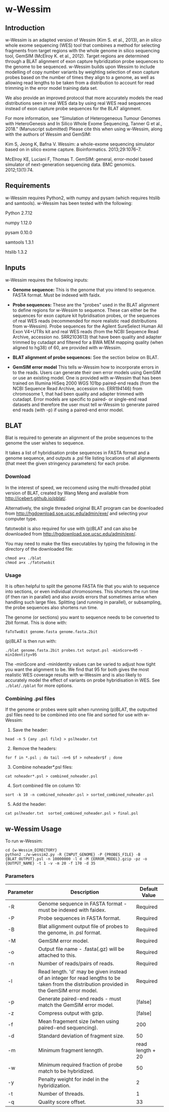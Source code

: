 

# w-Wessim
## Introduction

w-Wessim is an adapted version of Wessim (Kim S. et al., 2013), an *in silico* whole exome sequencing (WES) tool that combines a method for selecting fragments from target regions with the whole genome in silico sequencing tool, GemSIM (McElroy K. et al., 2012). Target regions are determined through a BLAT alignment of exon capture hybridization probe sequences to the genome to be sequenced. w-Wessim builds upon Wessim to include modelling of copy number variants by weighting selection of exon capture probes based on the number of times they align to a genome, as well as allowing read lengths to be taken from a distribution to account for read trimming in the error model training data set. 

We also provide an improved protocol that more accurately models the read distributions seen in real WES data by using real WES read sequences instead of exon capture probe sequences for the BLAT alignment.

For more information, see "Simulation of Heterogeneous Tumour Genomes with HeteroGenesis and In Silico Whole Exome Sequencing, Tanner G et al., 2018." (Manuscript submitted)
Please cite this when using w-Wessim, along with the authors of Wessim and GemSIM:

Kim S, Jeong K, Bafna V. Wessim: a whole-exome sequencing simulator based on in silico exome capture. Bioinformatics. 2013;29:1076–7.

McElroy KE, Luciani F, Thomas T. GemSIM: general, error-model based simulator of next-generation sequencing data. BMC genomics. 2012;13(1):74.


## Requirements

w-Wessim requires Python2, with numpy and pysam (which requires htslib and samtools). w-Wessim has been tested with the following:

Python 2.7.12

numpy 1.12.0

pysam 0.10.0

samtools 1.3.1

htslib 1.3.2

## Inputs

w-Wessim requires the following inputs:

* **Genome sequence:**
This is the genome that you intend to sequence.
FASTA format. Must be indexed with faidx.

* **Probe sequences:**
These are the "probes" used in the BLAT alignment to define regions for w-Wessim to sequence. These can either be the sequences for exon capture kit hybridisation probes, or the sequences of real WES reads (recommended for more realistic read distributions from w-Wessim). 
Probe sequences for the Agilent SureSelect Human All Exon V4+UTRs kit and real WES reads (from the NCBI Sequence Read Archive, accession no. SRR2103613) that have been quality and adapter trimmed by cutadapt and filtered for a BWA MEM mapping quality (when aligned to hg38) of 60, are provided with w-Wessim. 

* **BLAT alignment of probe sequences:**
See the section below on BLAT.

* **GemSIM error model**
This tells w-Wessim how to incorporate errors in to the reads. Users can generate their own error models using GemSIM or use an existing model. One is provided with w-Wessim that has been trained on Illumina HiSeq 2000 WGS 101bp paired-end reads (from the NCBI Sequence Read Archive, accession no. ERR194146) from chromosome 1, that had been quality and adapter trimmed with cutadapt. Error models are specific to paired- or single-end read datasets and therefore the user must tell w-Wessim to generate paired end reads (with -p) if using a paired-end error model.


## BLAT

Blat is required to generate an alignment of the probe sequences to the genome the user wishes to sequence.

It takes a list of hybridisation probe sequences in FASTA format and a genome sequence, and outputs a .psl file listing locations of all alignments (that meet the given stringency parameters) for each probe.  

### Download

In the interest of speed, we reccomend using the multi-threaded pblat version of BLAT, created by Wang Meng and available from http://icebert.github.io/pblat/.
 
Alternatively, the single threaded original BLAT program can be downloaded from http://hgdownload.soe.ucsc.edu/admin/exe/ and selecting your computer type. 

fatotwobit is also required for use with (p)BLAT and can also be downloaded from http://hgdownload.soe.ucsc.edu/admin/exe/.

You may need to make the files executables by typing the following in the directory of the downloaded file: 

```
chmod a+x ./blat
chmod a+x ./fatotwobit
```


### Usage

It is often helpful to split the genome FASTA file that you wish to sequence into sections, or even individual chromosomes. This shortens the run time (if then ran in parallel) and also avoids errors that sometimes arrise when handling such large files. Splitting (and running in parallel), or subsampling, the probe sequences also shortens run time.

The genome (or sections) you want to sequence needs to be converted to 2bit format. This is done with:

```
faToTwoBit genome.fasta genome.fasta.2bit
```

(p)BLAT is then run with:

```
./blat genome.fasta.2bit probes.txt output.psl -minScore=95 -minIdentity=95
```

The -minScore and -minIdentity values can be varied to adjust how tight you want the alignment to be. We find that 95 for both gives the most realistic WES coverage results with w-Wessim and is also likely to accurately model the effect of variants on probe hybridisation in WES. See ```./blat```/```./pblat``` for more options.

### Combining .psl files

If the genome or probes were split when runnning (p)BLAT, the outputted .psl files need to be combined into one file and sorted for use with w-Wessim:

1.	Save the header:	
```
head -n 5 {any .psl file} > pslheader.txt
```

2. Remove the headers:
```
for f in *.psl ; do tail -n+6 $f > noheader$f ; done 
```

3. Combine noheader*.psl files: 
```
cat noheader*.psl > combined_noheader.psl
```

4. Sort combined file on column 10:
```
sort -k 10 -n combined_noheader.psl > sorted_combined_noheader.psl  
```

5. Add the header:
```
cat pslheader.txt  sorted_combined_noheader.psl > final.psl
```

## w-Wessim Usage

To run w-Wessim:

```
cd {w-Wessim_DIRECTORY}
python2 ./w-wessim2.py -R {INPUT_GENOME} -P {PROBES_FILE} -B {BLAT_OUTPUT}.psl -n 10000000 -l d -M {ERROR_MODEL}.gzip -pz -o {OUTPUT_NAME} -t 1 -v -m 20 -f 170 -d 35
```
### Parameters

|Parameter|Description|Default Value| 
|---|---|---|
|-R|Genome sequence in FASTA format - must be indexed with faidex. |Required
|-P|Probe sequences in FASTA format.|Required
|-B|Blat allignment output file of probes to the genome, in .psl format.|Required
|-M|GemSIM error model.|Required
|-o|Output file name - .fasta(.gz) will be attached to this.|Required
|-n|Number of reads/pairs of reads.|Required
|-l|Read length. 'd' may be given instead of an integer for read lengths to be taken from the distribution provided in the GemSIM error model.|Required
|-p|Generate paired-end reads - must match the GemSIM error model.|[false]
|-z|Compress output with gzip.|[false]
|-f|Mean fragement size (when using paired-end sequencing).|200
|-d|Standard deviation of fragment size.|50
|-m|Minimum fragment lenngth. |read length + 20 
|-w|Minimum required fraction of probe match to be hybridized.|50
|-y|Penalty weight for indel in the hybridization.|2
|-t|Number of threads.|1
|-q|Quality score offset.|33




